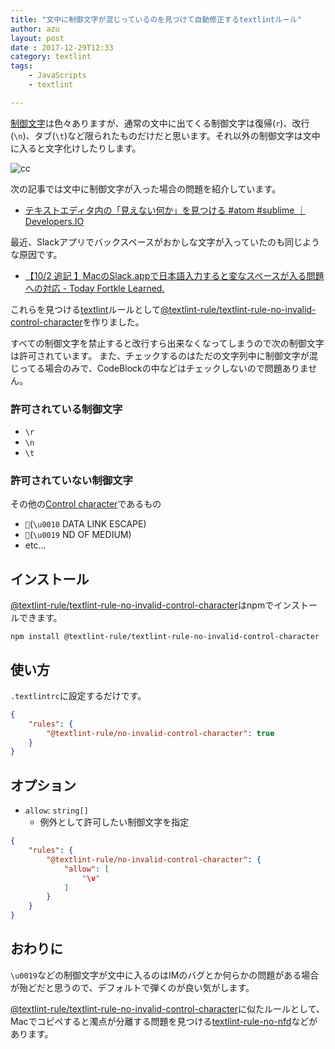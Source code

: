 ```yaml
---
title: "文中に制御文字が混じっているのを見つけて自動修正するtextlintルール"
author: azu
layout: post
date : 2017-12-29T12:33
category: textlint
tags:
    - JavaScripts
    - textlint

---
```


[制御文字](https://ja.wikipedia.org/wiki/%E5%88%B6%E5%BE%A1%E6%96%87%E5%AD%97 "制御文字")は色々ありますが、通常の文中に出てくる制御文字は復帰(`r`)、改行(`\n`)、タブ(`\t`)など限られたものだけだと思います。それ以外の制御文字は文中に入ると文字化けしたりします。

![cc](https://monosnap.com/file/UjfDjfC7pmKgAJtz52Eot0DQn3MSP1.png)

次の記事では文中に制御文字が入った場合の問題を紹介しています。

- [テキストエディタ内の「見えない何か」を見つける #atom #sublime ｜ Developers.IO](https://dev.classmethod.jp/non-programming/texteditor_garbled_letter/ "テキストエディタ内の「見えない何か」を見つける #atom #sublime ｜ Developers.IO")

最近、Slackアプリでバックスペースがおかしな文字が入っていたのも同じような原因です。

- [【10/2 追記 】MacのSlack.appで日本語入力すると変なスペースが入る問題への対応 - Today Fortkle Learned.](http://fortkle.hatenablog.com/entry/2017/05/24/104014 "【10/2 追記 】MacのSlack.appで日本語入力すると変なスペースが入る問題への対応 - Today Fortkle Learned.")

これらを見つける[textlint](https://github.com/textlint/textlint "textlint")ルールとして[@textlint-rule/textlint-rule-no-invalid-control-character](https://github.com/textlint-rule/textlint-rule-no-invalid-control-character "@textlint-rule/textlint-rule-no-invalid-control-character")を作りました。

すべての制御文字を禁止すると改行すら出来なくなってしまうので次の制御文字は許可されています。
また、チェックするのはただの文字列中に制御文字が混じってる場合のみで、CodeBlockの中などはチェックしないので問題ありません。

### 許可されている制御文字

- `\r`
- `\n`
- `\t`

### 許可されていない制御文字

その他の[Control character](https://en.wikipedia.org/wiki/Control_character "Control character")であるもの

- ``(`\u0010` DATA LINK ESCAPE)
- ``(`\u0019` ND OF MEDIUM)
- etc...


## インストール

[@textlint-rule/textlint-rule-no-invalid-control-character](https://github.com/textlint-rule/textlint-rule-no-invalid-control-character "@textlint-rule/textlint-rule-no-invalid-control-character")はnpmでインストールできます。

    npm install @textlint-rule/textlint-rule-no-invalid-control-character
        

## 使い方

`.textlintrc`に設定するだけです。

```json
{
    "rules": {
        "@textlint-rule/no-invalid-control-character": true
    }
}
```

## オプション

- `allow`: `string[]`
    - 例外として許可したい制御文字を指定

```json
{
    "rules": {
        "@textlint-rule/no-invalid-control-character": {
            "allow": [
                "\v"
            ]
        }
    }
}
```

## おわりに

`\u0019`などの制御文字が文中に入るのはIMのバグとか何らかの問題がある場合が殆どだと思うので、デフォルトで弾くのが良い気がします。

[@textlint-rule/textlint-rule-no-invalid-control-character](https://github.com/textlint-rule/textlint-rule-no-invalid-control-character "@textlint-rule/textlint-rule-no-invalid-control-character")に似たルールとして、Macでコピペすると濁点が分離する問題を見つける[textlint-rule-no-nfd](https://github.com/azu/textlint-rule-no-nfd "textlint-rule-no-nfd")などがあります。
